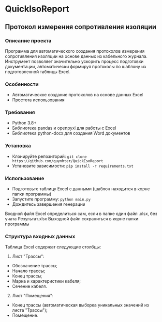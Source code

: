 # QuickIsoReport

## Протокол измерения сопротивления изоляции
### Описание проекта
Программа для автоматического создания протоколов измерения сопротивления изоляции на основе данных из кабельного журнала. Инструмент позволяет значительно ускорить процесс подготовки документации, автоматически формируя протоколы по шаблону из подготовленной таблицы Excel.

### Особенности
- Автоматическое создание протоколов на основе данных Excel
- Простота использования

### Требования
- Python 3.8+
- Библиотека pandas и openpyxl для работы с Excel
- Библиотека python-docx для создания Word документов

### Установка
- Клонируйте репозиторий:
`git clone https://github.com/quynhter/QuickIsoReport`
- Установите зависимости:
`pip install -r requirements.txt`

### Использование
- Подготовьте таблицу Excel с данными (шаблон находится в корне папки программы)
- Запустите программу:
`python main.py`
- Дождитесь завершения генерации

Входной файл Excel определиться сам, если в папке один файл .xlsx, без учата Результат.xlsx
Выходной файл сохраниться в корне папки программы

### Структура входных данных
Таблица Excel содержат следующие столбцы:
1. Лист "Трассы":
- Обозначение трассы;
- Начало трассы;
- Конец трассы;
- Марка и характеристики кабеля;
- Сечение кабеля.
2. Лист "Помещения":
- Конец трассы (автоматическая выборка уникальных значений из листа "Трассы");
- Помещение.
